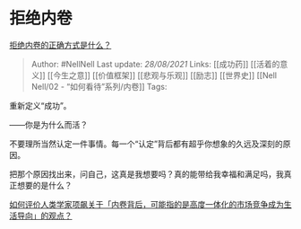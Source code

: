 # 拒绝内卷
[拒绝内卷的正确方式是什么？](https://www.zhihu.com/question/462880394/answer/1920278689)

> Author: #NellNell 
Last update: *28/08/2021* 
Links: [[成功药]] [[活着的意义]] [[今生之意]] [[价值框架]] [[悲观与乐观]] [[励志]] [[世界史]] [[Nell Nell/02 - “如何看待”系列/内卷]]
Tags:   

重新定义“成功”。

——你是为什么而活？

不要理所当然认定一件事情。每一个“认定”背后都有超乎你想象的久远及深刻的原因。

把那个原因找出来，问自己，这真是我想要吗？真的能带给我幸福和满足吗，我真正想要的是什么？

[如何评价人类学家项飙关于「内卷背后，可能指的是高度一体化的市场竞争成为生活导向」的观点？](https://www.zhihu.com/question/426828243/answer/1540278558)

  
  


